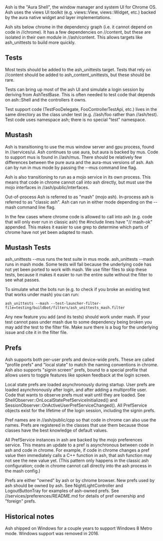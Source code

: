 Ash is the "Aura Shell", the window manager and system UI for Chrome OS.
Ash uses the views UI toolkit (e.g. views::View, views::Widget, etc.) backed
by the aura native widget and layer implementations.

Ash sits below chrome in the dependency graph (i.e. it cannot depend on code
in //chrome). It has a few dependencies on //content, but these are isolated
in their own module in //ash/content. This allows targets like ash_unittests
to build more quickly.

Tests
-----
Most tests should be added to the ash_unittests target. Tests that rely on
//content should be added to ash_content_unittests, but these should be rare.

Tests can bring up most of the ash UI and simulate a login session by deriving
from AshTestBase. This is often needed to test code that depends on ash::Shell
and the controllers it owns.

Test support code (TestFooDelegate, FooControllerTestApi, etc.) lives in the
same directory as the class under test (e.g. //ash/foo rather than //ash/test).
Test code uses namespace ash; there is no special "test" namespace.

Mustash
----------
Ash is transitioning to use the mus window server and gpu process, found in
//services/ui. Ash continues to use aura, but aura is backed by mus. Code to
support mus is found in //ash/mus. There should be relatively few differences
between the pure aura and the aura-mus versions of ash. Ash can by run in mus
mode by passing the --mus command line flag.

Ash is also transitioning to run as a mojo service in its own process. This
means that code in chrome cannot call into ash directly, but must use the mojo
interfaces in //ash/public/interfaces.

Out-of-process Ash is referred to as "mash" (mojo ash). In-process ash is
referred to as "classic ash". Ash can run in either mode depending on the
--mash command line flag.

In the few cases where chrome code is allowed to call into ash (e.g. code that
will only ever run in classic ash) the #include lines have "// mash-ok"
appended. This makes it easier to use grep to determine which parts of chrome
have not yet been adapted to mash.

Mustash Tests
-----
ash_unittests --mus runs the test suite in mus mode. ash_unittests --mash runs
in mash mode. Some tests will fail because the underlying code has not yet been
ported to work with mash. We use filter files to skip these tests, because it
makes it easier to run the entire suite without the filter to see what passes.

To simulate what the bots run (e.g. to check if you broke an existing test that
works under mash) you can run:

`ash_unittests --mash --test-launcher-filter-file=testing/buildbot/filters/ash_unittests_mash.filter`

Any new feature you add (and its tests) should work under mash. If your test
cannot pass under mash due to some dependency being broken you may add the test
to the filter file. Make sure there is a bug for the underlying issue and cite
it in the filter file.

Prefs
-----
Ash supports both per-user prefs and device-wide prefs. These are called
"profile prefs" and "local state" to match the naming conventions in chrome. Ash
also supports "signin screen" prefs, bound to a special profile that allows
users to toggle features like spoken feedback at the login screen.

Local state prefs are loaded asynchronously during startup. User prefs are
loaded asynchronously after login, and after adding a multiprofile user. Code
that wants to observe prefs must wait until they are loaded. See
ShellObserver::OnLocalStatePrefServiceInitialized() and
SessionObserver::OnActiveUserPrefServiceChanged(). All PrefService objects exist
for the lifetime of the login session, including the signin prefs.

Pref names are in //ash/public/cpp so that code in chrome can also use the
names. Prefs are registered in the classes that use them because those classes
have the best knowledge of default values.

All PrefService instances in ash are backed by the mojo preferences service.
This means an update to a pref is asynchronous between code in ash and code in
chrome. For example, if code in chrome changes a pref value then immediately
calls a C++ function in ash, that ash function may not see the new value yet.
(This pattern only happens in the classic ash configuration; code in chrome
cannot call directly into the ash process in the mash config.)

Prefs are either "owned" by ash or by chrome browser. New prefs used by ash
should be owned by ash. See NightLightController and LogoutButtonTray for
examples of ash-owned prefs. See //services/preferences/README.md for details of
pref ownership and "foreign" prefs.

Historical notes
----------------
Ash shipped on Windows for a couple years to support Windows 8 Metro mode.
Windows support was removed in 2016.
